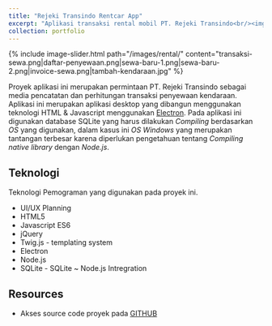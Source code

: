 ```yaml
---
title: "Rejeki Transindo Rentcar App"
excerpt: "Aplikasi transaksi rental mobil PT. Rejeki Transindo<br/><img src='/images/rental/sewa-baru-2.png'>"
collection: portfolio
---
```


{% include image-slider.html path="/images/rental/" content="transaksi-sewa.png|daftar-penyewaan.png|sewa-baru-1.png|sewa-baru-2.png|invoice-sewa.png|tambah-kendaraan.jpg" %}

Proyek aplikasi ini merupakan permintaan PT. Rejeki Transindo sebagai media pencatatan dan perhitungan transaksi penyewaan kendaraan. Aplikasi ini merupakan aplikasi desktop yang dibangun menggunakan teknologi HTML & Javascript menggunakan [Electron](https://electronjs.org/). Pada aplikasi ini digunakan database SQLite yang harus dilakukan *Compiling* berdasarkan *OS* yang digunakan, dalam kasus ini *OS Windows* yang merupakan tantangan terbesar karena diperlukan pengetahuan tentang *Compiling native library* dengan *Node.js*.

## Teknologi
Teknologi Pemograman yang digunakan pada proyek ini.
* UI/UX Planning
* HTML5
* Javascript ES6
* jQuery
* Twig.js - templating system
* Electron
* Node.js
* SQLite - SQLite ~ Node.js Intregration

## Resources
* Akses source code proyek pada [GITHUB](https://github.com/mientz/rejeki)
